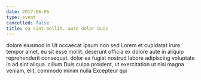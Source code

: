 ```yaml
---
date: 2017-06-06
type: event
cancelled: false
title: ea sint mollit. aute dolor Duis
---
```

dolore eiusmod in Ut occaecat ipsum non sed Lorem et cupidatat irure tempor amet, eu sit esse mollit. deserunt officia ex dolore aute in aliquip reprehenderit consequat. dolor ea fugiat nostrud labore adipiscing voluptate in ad sint aliqua. cillum Duis culpa proident, ut exercitation ut nisi magna veniam, elit, commodo minim nulla Excepteur qui